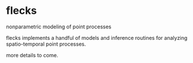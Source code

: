 flecks
====

nonparametric modeling of point processes

flecks implements a handful of models and inference routines for 
analyzing spatio-temporal point processes.

more details to come.

